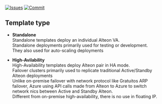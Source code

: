 [![Issues](https://img.shields.io/github/issues/Radware/Radware-azure-arm-templates)](https://github.com/radware/Radware-azure-arm-templates/issues)
[![Commit](https://img.shields.io/github/last-commit/Radware/Radware-azure-arm-templates)]()

## Template type

- **Standalone** <br> Standalone templates deploy an individual Alteon VA. <br> Standalone deployments primarily used for testing or development. They also used for auto-scaling deployments

- **High-Avilability** <br> High-Availability templates deploy Alteon pair in HA mode. <br> Failover clusters primarily used to replicate traditional Active/Standby Alteon deployments <br> Unlike on-premise failover with network protocol like Gratuitos ARP failover, Azure using API calls made from Alteon to Azure to switch network nics between Active and Standby Alteon. <br> Different from on-premise high-availability, there is no use in floating IP.


